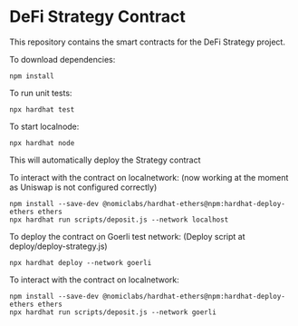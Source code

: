 # DeFi Strategy Contract
This repository contains the smart contracts for the DeFi Strategy project.  

To download dependencies:
```
npm install
```

To run unit tests:
```
npx hardhat test
```

To start localnode:
```
npx hardhat node
```
This will automatically deploy the Strategy contract


To interact with the contract on localnetwork: 
(now working at the moment as Uniswap is not configured correctly)
```
npm install --save-dev @nomiclabs/hardhat-ethers@npm:hardhat-deploy-ethers ethers
npx hardhat run scripts/deposit.js --network localhost
```

To deploy the contract on Goerli test network: 
(Deploy script at deploy/deploy-strategy.js)
```
npx hardhat deploy --network goerli
```

To interact with the contract on localnetwork: 
```
npm install --save-dev @nomiclabs/hardhat-ethers@npm:hardhat-deploy-ethers ethers
npx hardhat run scripts/deposit.js --network goerli
```